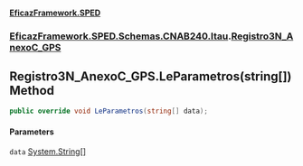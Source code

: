 #### [EficazFramework.SPED](EficazFrameworkSPED.md 'EficazFramework SPED')
### [EficazFramework.SPED.Schemas.CNAB240.Itau](EficazFramework.SPED.Schemas.CNAB240.Itau.md 'EficazFramework.SPED.Schemas.CNAB240.Itau').[Registro3N_AnexoC_GPS](EficazFramework.SPED.Schemas.CNAB240.Itau/Registro3N_AnexoC_GPS.md 'EficazFramework.SPED.Schemas.CNAB240.Itau.Registro3N_AnexoC_GPS')

## Registro3N_AnexoC_GPS.LeParametros(string[]) Method

```csharp
public override void LeParametros(string[] data);
```
#### Parameters

<a name='EficazFramework.SPED.Schemas.CNAB240.Itau.Registro3N_AnexoC_GPS.LeParametros(string[]).data'></a>

`data` [System.String](https://docs.microsoft.com/en-us/dotnet/api/System.String 'System.String')[[]](https://docs.microsoft.com/en-us/dotnet/api/System.Array 'System.Array')